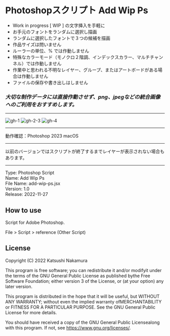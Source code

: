 # Photoshopスクリプト Add Wip Ps

- Work in progress [ WIP ] の文字挿入を手軽に
- お手元のフォントをランダムに選択し描画
- ランダムに選択したフォントで３つの候補を描画
- 作品サイズは問いません
- ルーラーの単位、% では作動しません
- 特殊なカラーモード（モノクロ２階調、インデックスカラー、マルチチャンネル）では作動しません
- 作業中と思われる不明なレイヤー、グループ、またはアートボードがある場合は作動しません
- ファイルの保存や書き出しはしません

### *大切な制作データには直接作動させず、png、jpegなどの統合画像へのご利用をおすすめします。*

---

![gh-1](https://user-images.githubusercontent.com/77219005/204752653-b7a12aeb-f7bc-434c-bce1-7c1022f324c5.png)
![gh-2-3](https://user-images.githubusercontent.com/77219005/204752707-87d61f5f-5cde-4f16-95fd-d114777af494.png)
![gh-4](https://user-images.githubusercontent.com/77219005/204752742-48941c23-11a8-45bf-8207-43d309a523b2.png)


---

動作確認：Photoshop 2023 macOS

---

以前のバージョンではスクリプトが終了するまでレイヤーが表示されない場合もあります。

---

Type: Photoshop Script  
Name: Add Wip Ps  
File Name: add-wip-ps.jsx  
Version: 1.0  
Release: 2022-11-27

## How to use

Script for Adobe Photoshop.

File > Script > reference (Other Script)


## License

Copyright (C) 2022 Katsushi Nakamura

This program is free software; you can redistribute it and/or modifyit under the terms of the GNU General Public License as published bythe Free Software Foundation; either version 3 of the License, or (at your option) any later version.

This program is distributed in the hope that it will be useful, but WITHOUT ANY WARRANTY; without even the implied warranty ofMERCHANTABILITY or FITNESS FOR A PARTICULAR PURPOSE. See the GNU General Public License for more details.

You should have received a copy of the GNU General Public Licensealong with this program. If not, see <https://www.gnu.org/licenses/>.
